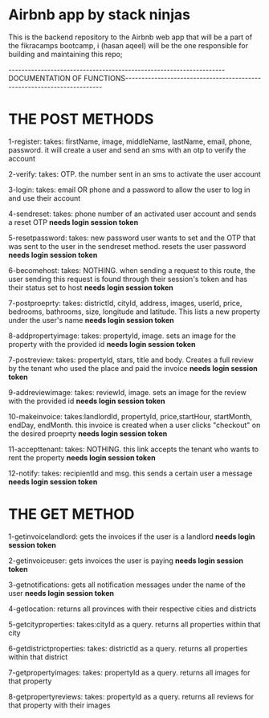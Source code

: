 # Airbnb app by stack ninjas

This is the backend repository to the Airbnb web app that will be a part of the fikracamps bootcamp, i (hasan aqeel) will be the one responsible for building and maintaining this repo;

-------------------------------------------------------------------DOCUMENTATION OF FUNCTIONS-----------------------------------------------------------------------


# THE POST METHODS

1-register: takes: firstName, image, middleName, lastName, email, phone, password. it will create a user and send an sms with an otp to verify the account

2-verify: takes: OTP. the number sent in an sms to activate the user account

3-login: takes: email OR phone and a password to allow the user to log in and use their account

4-sendreset: takes: phone number of an activated user account and sends a reset OTP **needs login session token**

5-resetpassword: takes: new password user wants to set and the OTP that was sent to the user in the sendreset method. resets the user password **needs login session token**

6-becomehost: takes: NOTHING. when sending a request to this route, the user sending this request is found through their session's token and has their status set to host **needs login session token**

7-postproeprty: takes: districtId, cityId, address, images, userId, price, bedrooms, bathrooms, size, longitude and latitude. This lists a new property under the user's name **needs login session token**

8-addpropertyimage: takes: propertyId, image. sets an image for the property with the provided id **needs login session token**

7-postreview: takes: propertyId, stars, title and body. Creates a full review by the tenant who used the place and paid the invoice **needs login session token**

9-addreviewimage: takes: reviewId, image. sets an image for the review with the provided id **needs login session token**

10-makeinvoice: takes:landlordId, propertyId, price,startHour, startMonth, endDay, endMonth. this invoice is created when a user clicks "checkout" on the desired proeprty **needs login session token**

11-accepttenant: takes: NOTHING. this link accepts the tenant who wants to rent the property **needs login session token**

12-notify: takes: recipientId and msg. this sends a certain user a message **needs login session token**


# THE GET METHOD
1-getinvoicelandlord: gets the invoices if the user is a landlord **needs login session token**

2-getinvoiceuser: gets invoices the user is paying **needs login session token**

3-getnotifications: gets all notification messages under the name of the user **needs login session token**

4-getlocation: returns all provinces with their respective cities and districts

5-getcityproperties: takes:cityId as a query. returns all properties within that city

6-getdistrictproperties: takes: districtId as a query. returns all properties within that district

7-getpropertyimages: takes: propertyId as a query. returns all images for that property

8-getpropertyreviews: takes: propertyId as a query. returns all reviews for that property with their images










